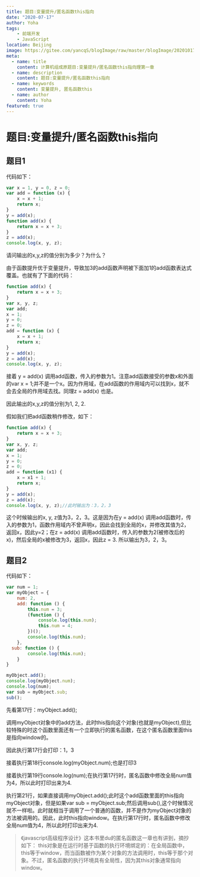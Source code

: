```yaml
---
title: 题目:变量提升/匿名函数this指向
date: "2020-07-17"
author: Yoha
tags:
    - 前端开发
    - JavaScript
location: Beijing
image: https://gitee.com/yancqS/blogImage/raw/master/blogImage/20201017105512.jpeg
meta:
  - name: title
    content: 计算机组成原题目:变量提升/匿名函数this指向理第一章
  - name: description
    content: 题目:变量提升/匿名函数this指向
  - name: keywords
    content: 变量提升, 匿名函数this
  - name: author
    content: Yoha
featured: true
---
```

# 题目:变量提升/匿名函数this指向

## 题目1

代码如下：

```javascript
var x = 1, y = 0, z = 0;
var add = function (x) {
	x = x + 1;
	return x;
}
y = add(x);
function add(x) {
	return x = x + 3;
}
z = add(x);
console.log(x, y, z);
```

请问输出的x,y,z的值分别为多少？为什么？

由于函数提升优于变量提升，导致加3的add函数声明被下面加1的add函数表达式覆盖。也就有了下面的代码：

```javascript
function add(x) {
	return x = x + 3;
}
var x, y, z;
var add;
x = 1;
y = 0;
z = 0;
add = function (x) {
	x = x + 1;
	return x;
}
y = add(x);
z = add(x);
console.log(x, y, z);
```

接着 y = add(x) 调用add函数，传入的参数为1。注意add函数接受的参数x和外面的var x = 1;并不是一个x。因为作用域，在add函数的作用域内可以找到x，就不会去全局的作用域去找。同理z = add(x) 也是。

因此输出的x,y,z的值分别为1, 2, 2.

假如我们把add函数稍作修改，如下：

```javascript
function add(x) {
	return x = x + 3;
}
var x, y, z;
var add;
x = 1;
y = 0;
z = 0;
add = function (x1) {
	x = x1 + 1;
	return x;
}
y = add(x);
z = add(x);
console.log(x, y, z);//此时输出为：3，2，3
```

这个时候输出的x, y, z值为3，2，3。这是因为在y = add(x) 调用add函数时，传入的参数为1，函数作用域内不曾声明x，因此会找到全局的x，并修改其值为2，返回x，因此y=2；在z = add(x) 调用add函数时，传入的参数为2(被修改后的x)，然后全局的x被修改为3，返回x，因此z = 3. 所以输出为3，2，3。

## 题目2

代码如下：

```javascript
var num = 1;
var myObject = {
	num: 2,
	add: function () {
		this.num = 3;
		(function () {
			console.log(this.num);
			this.num = 4;
		})();
		console.log(this.num);
	},
  sub: function () {
		console.log(this.num);
	}
}

myObject.add();
console.log(myObject.num);
console.log(num);
var sub = myObject.sub;
sub();
```

先看第17行：myObject.add();

调用myObject对象中的add方法，此时this指向这个对象(也就是myObject),但比较特殊的时这个函数里面还有一个立即执行的匿名函数，在这个匿名函数里面this是指向window的。

因此执行第17行会打印：1，3

接着执行第18行console.log(myObject.num);也是打印3

接着执行第19行console.log(num);在执行第17行时，匿名函数中修改全局num值为4，所以此时打印出来为4.

执行第21行，如果直接调用myObject.add();此时这个add函数里面的this指向myObject对象，但是如果var sub = myObject.sub;然后调用sub(),这个时候情况就不一样啦。此时就相当于调用了一个普通的函数，并不是作为myObject对象的方法被调用的。因此，此时this指向window。在执行第17行时，匿名函数中修改全局num值为4，所以此时打印出来为4.

>《javascript高级程序设计》这本书里du的匿名函数这一章也有讲到，摘抄如下：
this对象是在运行时基于函数的执行环境绑定的：在全局函数中，this等于window，而当函数被作为某个对象的方法调用时，this等于那个对象。不过，匿名函数的执行环境具有全局性，因为其this对象通常指向window。

<comment />
